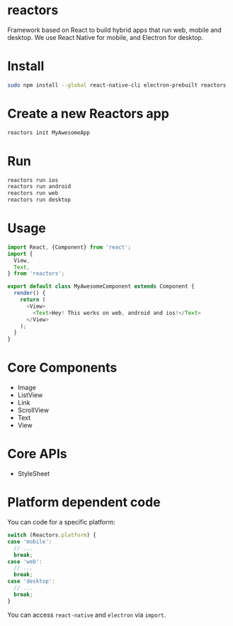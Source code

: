 reactors
===

Framework based on React to build hybrid apps that run web, mobile and desktop.
We use React Native for mobile, and Electron for desktop.

# Install

```bash
sudo npm install --global react-native-cli electron-prebuilt reactors
```

# Create a new Reactors app

```bash
reactors init MyAwesomeApp
```

# Run

```bash
reactors run ios
reactors run android
reactors run web
reactors run desktop
```

# Usage

```javascript
import React, {Component} from 'react';
import {
  View,
  Text,
} from 'reactors';

export default class MyAwesomeComponent extends Component {
  render() {
    return (
      <View>
        <Text>Hey! This works on web, android and ios!</Text>
      </View>
    );
  }
}
```

# Core Components

- Image
- ListView
- Link
- ScrollView
- Text
- View

# Core APIs

- StyleSheet

# Platform dependent code

You can code for a specific platform:

```javascript
switch (Reactors.platform) {
case 'mobile':
  // ...
  break;
case 'web':
  // ...
  break;
case 'desktop':
  // ...
  break;
}
```

You can access `react-native` and `electron` via `import`.
